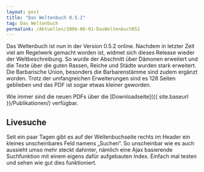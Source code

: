 ```yaml
---
layout: post
title: "Das Weltenbuch 0.5.2"
tag: Das Weltenbuch
permalink: /Aktuelles/2006-06-01-DasWeltenbuch052
---
```


Das Weltenbuch ist nun in der Version 0.5.2 online. Nachdem in letzter Zeit viel am Regelwerk gemacht worden ist, widmet sich dieses Release wieder der Weltbeschreibung. So wurde der Abschnitt über Dämonen erweitert und die Texte über die guten Rassen, Reiche und Städte wurden stark erweitert. Die Barbarische Union, besonders die Barbarenstämme sind zudem ergänzt worden. Trotz der umfangreichen Erweiterungen sind es 128 Seiten geblieben und das PDF ist sogar etwas kleiner geworden.

Wie immer sind die neuen PDFs über die [Downloadseite]({{ site.baseurl }}/Publikationen/) verfügbar.

## Livesuche

Seit ein paar Tagen gibt es auf der Weltenbuchseite rechts im Header ein kleines unscheinbares Feld namens &bdquo;Suchen&ldquo;. So unscheinbar wie es auch aussieht umso mehr steckt dahinter, nämlich eine Ajax basierende Suchfunktion mit einem eigens dafür aufgebauten Index. Einfach mal testen und sehen wie gut dies funktioniert.


